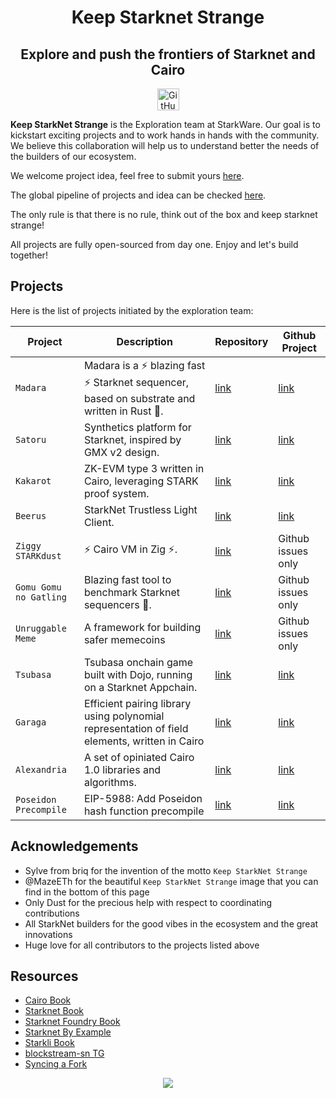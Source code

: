 <div align="center">
    <h1>Keep Starknet Strange</h1>
  <h2>Explore and push the frontiers of Starknet and Cairo</h2>
</div>

<div align="center">
<img alt="GitHub Org's stars" src="https://img.shields.io/github/stars/keep-starknet-strange?style=plastic&logo=github" height="35">
</div>

**Keep StarkNet Strange** is the Exploration team at StarkWare. Our goal is to kickstart exciting projects and to work hands in hands with the community.
We believe this collaboration will help us to understand better the needs of the builders of our ecosystem.

We welcome project idea, feel free to submit yours [here](https://github.com/orgs/keep-starknet-strange/discussions/new?category=ideas).

The global pipeline of projects and idea can be checked [here](https://github.com/orgs/keep-starknet-strange/projects/3/views/1).

The only rule is that there is no rule, think out of the box and keep starknet strange!

All projects are fully open-sourced from day one. Enjoy and let's build together!

## Projects

Here is the list of projects initiated by the exploration team:

| Project  | Description                     | Repository                                     | Github Project                                          |
| -------- | ------------------------------- | ---------------------------------------------- | ------------------------------------------------------- |
| `Madara` | Madara is a ⚡ blazing fast ⚡ Starknet sequencer, based on substrate and written in Rust 🦀. | [link](https://github.com/keep-starknet-strange/madara) | [link](https://github.com/orgs/keep-starknet-strange/projects/10/views/1) |
| `Satoru` | Synthetics platform for Starknet, inspired by GMX v2 design. | [link](https://github.com/keep-starknet-strange/satoru) | [link](https://github.com/orgs/keep-starknet-strange/projects/11) |
| `Kakarot` | ZK-EVM type 3 written in Cairo, leveraging STARK proof system. | [link](https://github.com/kkrt-labs/kakarot) | [link](https://github.com/orgs/kkrt-labs/projects/3) |
| `Beerus` | StarkNet Trustless Light Client. | [link](https://github.com/keep-starknet-strange/beerus) | [link](https://github.com/orgs/keep-starknet-strange/projects/1)|
| `Ziggy STARKdust` | ⚡ Cairo VM in Zig ⚡. | [link](https://github.com/keep-starknet-strange/ziggy-starkdust) | Github issues only |
| `Gomu Gomu no Gatling` | Blazing fast tool to benchmark Starknet sequencers 🦀. | [link](https://github.com/keep-starknet-strange/gomu-gomu-no-gatling) | Github issues only |
| `Unruggable Meme` | A framework for building safer memecoins | [link](https://github.com/keep-starknet-strange/unruggable.meme) | Github issues only |
| `Tsubasa` | Tsubasa onchain game built with Dojo, running on a Starknet Appchain. | [link](https://github.com/keep-starknet-strange/tsubasa) | [link](https://github.com/keep-starknet-strange/tsubasa/issues) |
| `Garaga` | Efficient pairing library using polynomial representation of field elements, written in Cairo | [link](https://github.com/keep-starknet-strange/garaga) | [link](https://github.com/orgs/keep-starknet-strange/projects/5) |
| `Alexandria` | A set of opiniated Cairo 1.0 libraries and algorithms. | [link](https://github.com/keep-starknet-strange/alexandria) | [link](https://github.com/orgs/keep-starknet-strange/projects/2/views/1) |
| `Poseidon Precompile` | EIP-5988: Add Poseidon hash function precompile | [link](https://github.com/keep-starknet-strange/poseidon-rs) | [link](https://eips.ethereum.org/EIPS/eip-5988) |

## Acknowledgements

- Sylve from briq for the invention of the motto `Keep StarkNet Strange` 
- @MazeETh for the beautiful `Keep StarkNet Strange` image that you can find in the bottom of this page
- Only Dust for the precious help with respect to coordinating contributions
- All StarkNet builders for the good vibes in the ecosystem and the great innovations
- Huge love for all contributors to the projects listed above

## Resources

- [Cairo Book](https://book.cairo-lang.org/)
- [Starknet Book](https://book.starknet.io/)
- [Starknet Foundry Book](https://foundry-rs.github.io/starknet-foundry/)
- [Starknet By Example](https://starknet-by-example.voyager.online/)
- [Starkli Book](https://book.starkli.rs/)
- [blockstream-sn TG](https://t.me/+N7UqCg2hxA4wNTZh)
- [Syncing a Fork](https://docs.github.com/en/pull-requests/collaborating-with-pull-requests/working-with-forks/syncing-a-fork)
  
<div align="center">
    <img src="resources/img/kss.jpeg" >
<div align="center">

